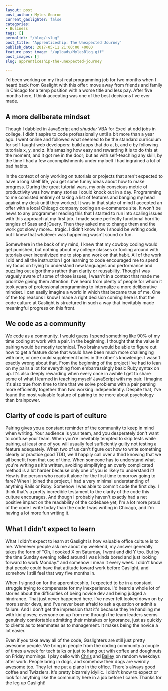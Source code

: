 ```yaml
---
layout: post
post_author: Myles Gearon
current_gaslighter: false
categories:
- Business
tags: []
permalink: "/blog/:slug"
post_title: 'Apprenticeship: The Unexpected Journey'
publish_date: 2017-05-11 21:00:00 +0000
feature_post_image: "/uploads/MylesBlog.gif"
post_images: []
slug: apprenticeship-the-unexpected-journey

---
```

I'd been working on my first real programming job for two months when I heard back from Gaslight with this offer: move away from friends and family in Chicago for a temp position with a worse title and less pay. After five months here, I think accepting was one of the best decisions I've ever made.

## A more deliberate mindset

Though I dabbled in JavaScript and *shudder* VBA for Excel at odd jobs in college, I didn't aspire to code professionally until a bit more than a year ago. I went online and followed what seemed to be the standard curriculum for self-taught web developers: build apps that do a, b, and c by following tutorials x, y, and z. It's amazing how easy and rewarding it is to do this at the moment, and it got me in the door; but as with self-teaching any skill, by the time I had a few accomplishments under my belt I had ingrained a lot of bad habits. 

In the context of only working on tutorials or projects that aren't expected to have a long shelf life, you get some funny ideas about how to make progress. During the great tutorial wars, my only conscious metric of productivity was how many stories I could knock out in a day. Programming to me consisted entirely of taking a list of features and banging my head against my desk until they worked. It was in that state of mind I accepted an offer with a local Chicago company coding an e-commerce site. It won't be news to any programmer reading this that I started to run into scaling issues with this approach at my first job. I made some perfectly functional horrific tangles of Sass and jQuery. Then they asked me to change them and the work got slowly more... tragic. I didn't know how I should be writing code, but I knew that whatever was happening wasn't sound or fun. 

Somewhere in the back of my mind, I knew that my cowboy coding would get punished, but nothing about my college classes or fooling around with tutorials ever incentivized me to stop and work on that habit. All of the work I did and all the instruction I got learning to code encouraged me to spend my focus on trying to understand new languages and performance and puzzling out algorithms rather than clarity or reusability. Though I was vaguely aware of some of those issues, I wasn't in a context that made me prioritize giving them attention. I've heard from plenty of people for whom it took years of professional programming to internalize a more deliberative mindset. I can easily imagine a world in which that became true of me. One of the top reasons I know I made a right decision coming here is that the code culture at Gaslight is structured in such a way that inevitably made meaningful progress on this front.

## We code as a community

We code as a community. I would guess I spend something like 90% of my time coding at work with a pair. In the beginning, I thought that the value in pairing would be mostly technical. Two brains would be able to figure out how to get a feature done that would have been much more challenging with one, or one could supplement holes in the other's knowledge. I wasn't exactly wrong about that. From the beginning of the project I've had to lean on my pairs a lot for everything from embarrassingly basic Ruby syntax on up. It's also deeply rewarding when every once in awhile I get to share some of what I learned in teaching myself JavaScript with my pair. I imagine it's also true from time to time that we solve problems with a pair parsing more efficiently together than two working independently. Despite that, I've found the most valuable feature of pairing to be more about psychology than brainpower. 

## Clarity of code is part of culture

Pairing gives you a constant reminder of the community to keep in mind when writing. Your audience is your team, and you desperately don't want to confuse your team. When you're inevitably tempted to skip tests while pairing, at least one of you will usually feel sufficiently guilty not testing a feature adequately. When two of us can't figure out how to write something clearly or practice good TDD, we'll happily call over a third knowing that we all benefit from that use of time.  When someone has to understand what you're writing as it's written, avoiding simplifying an overly complicated method is a lot harder because only one of you is likely to understand it! How is the person who reads it alone for the first time tomorrow going to fare? When I joined the project, I had a very minimal understanding of anything Rails or Ruby. Somehow I was able to commit code the first day. I think that's a pretty incredible testament to the clarity of the code this culture encourages. And though I probably haven't exactly had a net positive impact on the readability of the codebase yet, I'm a lot more proud of the code I write today than the code I was writing in Chicago, and I'm having a lot more fun writing it.

## What I didn’t expect to learn

What I didn't expect to learn at Gaslight is how valuable office culture is to me. Whenever people ask me about my weekend, my answer generally takes the form of "Oh, I cooked X on Saturday, I went and did Y too. But by the time Sunday evening rolled around I was kinda bored and just looking forward to work Monday." and somehow I mean it every week. I didn't know that people could have that attitude toward work before Gaslight, and somehow I still feel that way five months in. 

When I signed on for the apprenticeship, I expected to be in a constant struggle trying to compensate for my inexperience. I'd heard a whole lot of stories about the difficulties of being novice dev and being judged a hindrance. That just never happened here. I've never felt looked down on by more senior devs, and I've never been afraid to ask a question or admit a failure. And I don't get the impression that it's because they're handling me with kid gloves; everyone on up from me through the team leaders seems genuinely comfortable admitting their mistakes or ignorance, just as quickly to clients as to teammates as to management. It makes being the novice a lot easier. 

Even if you take away all of the code, Gaslighters are still just pretty awesome people. We bring in people from the coding community a couple of times a week for tech talks or just to hang out with coffee and doughnuts on Friday mornings. I play cello with [Chris](https://teamgaslight.com/people/chris-nelson) and [Bailey](https://teamgaslight.com/people/bailey-miller) on random weekdays after work. People bring in dogs, and somehow their dogs are weirdly awesome too. They let me put a piano in the office. There's always good coffee and Twizzlers. It's pretty bizarrely idyllic. I didn't know to expect or look for anything like the community here in a job before I came. Thanks for the leg up Gaslight!